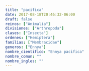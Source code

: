 ```yaml
---
title: "pacifica"
date: 2017-08-18T20:46:32-06:00
draft: false
reinos: ["Animalia"]
divisiones: ["Arthropoda"]
clases: ["Insecta"]
ordenes: ["Hemiptera"]
familias: ["Membracidae"]
generos: ["Ennya"]
nombre_cientifico: "Ennya pacifica"
nombre_comun: ""
nombre_ingles: ""
---
```

